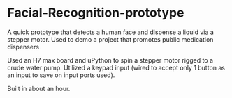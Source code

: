 # Facial-Recognition-prototype
A quick prototype that detects a human face and dispense a liquid via a stepper motor. Used to demo a project that promotes public medication dispensers

Used an H7 max board and uPython to spin a stepper motor rigged to a crude water pump. Utilized a keypad input (wired to accept only 1 button as an input to save on input ports used). 

Built in about an hour.
